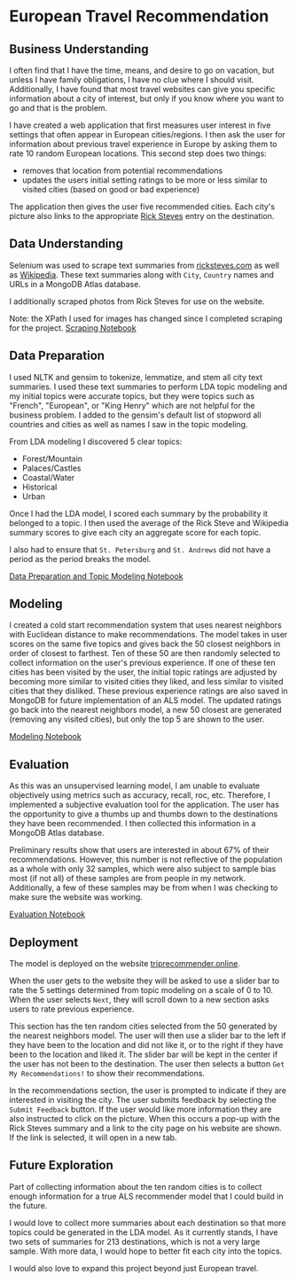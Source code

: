 # European Travel Recommendation

## Business Understanding
I often find that I have the time, means, and desire to go on vacation, but unless I have family obligations, I have no clue where I should visit. Additionally, I have found that most travel websites can give you specific information about a city of interest, but only if you know where you want to go and that is the problem.

I have created a web application that first measures user interest in five settings that often appear in European cities/regions. I then ask the user for information about previous travel experience in Europe by asking them to rate 10 random European locations. This second step does two things:

* removes that location from potential recommendations
* updates the users initial setting ratings to be more or less similar to visited cities (based on good or bad experience)

The application then gives the user five recommended cities. Each city's picture also links to the appropriate [Rick Steves](ricksteves.com) entry on the destination.

## Data Understanding
Selenium was used to scrape text summaries from [ricksteves.com](ricksteves.com) as well as [Wikipedia](wikipedia.com). These text summaries along with `City`, `Country` names and URLs in a MongoDB Atlas database.

I additionally scraped photos from Rick Steves for use on the website. 

Note: the XPath I used for images has changed since I completed scraping for the project. 
[Scraping Notebook](collect_data.ipynb)

## Data Preparation
I used NLTK and gensim to tokenize, lemmatize, and stem all city text summaries. I used these text summaries to perform LDA topic modeling and my initial topics were accurate topics, but they were topics such as "French", "European", or "King Henry" which are not helpful for the business problem. I added to the gensim's default list of stopword all countries and cities as well as names I saw in the topic modeling.

From LDA modeling I discovered 5 clear topics:
* Forest/Mountain
* Palaces/Castles
* Coastal/Water
* Historical
* Urban

Once I had the LDA model, I scored each summary by the probability it belonged to a topic. I then used the average of the Rick Steve and Wikipedia summary scores to give each city an aggregate score for each topic.

I also had to ensure that `St. Petersburg` and `St. Andrews` did not have a period as the period breaks the model.

[Data Preparation and Topic Modeling Notebook](data_preparation.ipynb)

## Modeling
I created a cold start recommendation system that uses nearest neighbors with Euclidean distance to make recommendations. The model takes in user scores on the same five topics and gives back the 50 closest neighbors in order of closest to farthest. Ten of these 50 are then randomly selected to collect information on the user's previous experience. If one of these ten cities has been visited by the user, the initial topic ratings are adjusted by becoming more similar to visited cities they liked, and less similar to visited cities that they disliked. These previous experience ratings are also saved in MongoDB for future implementation of an ALS model. The updated ratings go back into the nearest neighbors model, a new 50 closest are generated (removing any visited cities), but only the top 5 are shown to the user. 

[Modeling Notebook](recommend_by_nearest_topic_score.ipynb)

## Evaluation
As this was an unsupervised learning model, I am unable to evaluate objectively using metrics such as accuracy, recall, roc, etc.
Therefore, I implemented a subjective evaluation tool for the application. The user has the opportunity to give a thumbs up and thumbs down to the destinations they have been recommended. I then collected this information in a MongoDB Atlas database.

Preliminary results show that users are interested in about 67% of their recommendations. However, this number is not reflective of the population as a whole with only 32 samples, which were also subject to sample bias most (if not all) of these samples are from people in my network. Additionally, a few of these samples may be from when I was checking to make sure the website was working.

[Evaluation Notebook](evaluate_results.ipynb)

## Deployment
The model is deployed on the website [triprecommender.online](www.triprecommender.online). 

When the user gets to the website they will be asked to use a slider bar to rate the 5 settings determined from topic modeling on a scale of 0 to 10. When the user selects `Next`, they will scroll down to a new section asks users to rate previous experience. 

This section has the ten random cities selected from the 50 generated by the nearest neighbors model. The user will then use a slider bar to the left if they have been to the location and did not like it, or to the right if they have been to the location and liked it. The slider bar will be kept in the center if the user has not been to the destination. The user then selects a button `Get My Recommendations!` to show their recommendations.

In the recommendations section, the user is prompted to indicate if they are interested in visiting the city. The user submits feedback by selecting the `Submit Feedback` button. If the user would like more information they are also instructed to click on the picture. When this occurs a pop-up with the Rick Steves summary and a link to the city page on his website are shown. If the link is selected, it will open in a new tab.

## Future Exploration
Part of collecting information about the ten random cities is to collect enough information for a true ALS recommender model that I could build in the future.

I would love to collect more summaries about each destination so that more topics could be generated in the LDA model. As it currently stands, I have two sets of summaries for 213 destinations, which is not a very large sample. With more data, I would hope to better fit each city into the topics. 

I would also love to expand this project beyond just European travel. 